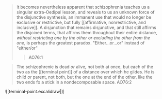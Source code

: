 > It becomes nevertheless apparent that schizophrenia teaches us a singular extra-Oedipal lesson, and reveals to us an unknown force of the disjunctive synthesis, an immanent use that would no longer be exclusive or restrictive, but fully [[affirmative, nonrestrictive, and inclusive]]. A disjunction that remains disjunctive, and that still affirms the disjoined terms, that affirms them throughout their entire distance, _without restricting one by the other or excluding the other from the one_, is perhaps the greatest paradox. "Either...or...or" instead of "either/or"
> >AO76:1


> The schizophrenic is dead _or_ alive, not both at once, but each of the two as the [[terminal point]] of a distance over which he glides. He is child _or_ parent, not both, but the one at the end of the other, like the two ends fo a stick in a nondecomposable space.
> AO76:2

![[terminal-point.excalidraw|]]
